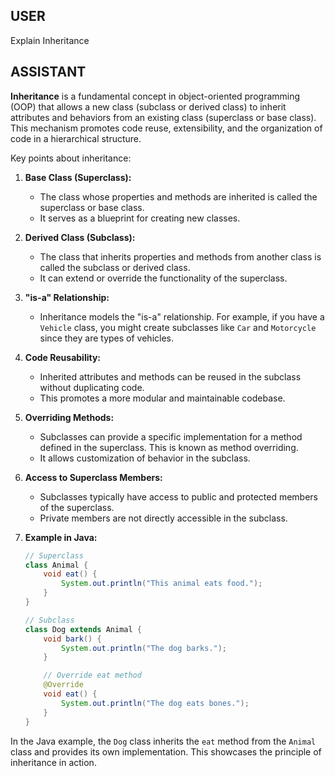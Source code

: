 ## USER
Explain Inheritance

## ASSISTANT
**Inheritance** is a fundamental concept in object-oriented programming (OOP) that allows a new class (subclass or derived class) to inherit attributes and behaviors from an existing class (superclass or base class). This mechanism promotes code reuse, extensibility, and the organization of code in a hierarchical structure.

Key points about inheritance:

1. **Base Class (Superclass):**
   - The class whose properties and methods are inherited is called the superclass or base class.
   - It serves as a blueprint for creating new classes.

2. **Derived Class (Subclass):**
   - The class that inherits properties and methods from another class is called the subclass or derived class.
   - It can extend or override the functionality of the superclass.

3. **"is-a" Relationship:**
   - Inheritance models the "is-a" relationship. For example, if you have a `Vehicle` class, you might create subclasses like `Car` and `Motorcycle` since they are types of vehicles.

4. **Code Reusability:**
   - Inherited attributes and methods can be reused in the subclass without duplicating code.
   - This promotes a more modular and maintainable codebase.

5. **Overriding Methods:**
   - Subclasses can provide a specific implementation for a method defined in the superclass. This is known as method overriding.
   - It allows customization of behavior in the subclass.

6. **Access to Superclass Members:**
   - Subclasses typically have access to public and protected members of the superclass.
   - Private members are not directly accessible in the subclass.

7. **Example in Java:**
   ```java
   // Superclass
   class Animal {
       void eat() {
           System.out.println("This animal eats food.");
       }
   }

   // Subclass
   class Dog extends Animal {
       void bark() {
           System.out.println("The dog barks.");
       }

       // Override eat method
       @Override
       void eat() {
           System.out.println("The dog eats bones.");
       }
   }
   ```

In the Java example, the `Dog` class inherits the `eat` method from the `Animal` class and provides its own implementation. This showcases the principle of inheritance in action.